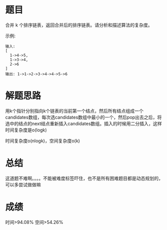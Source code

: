 # 题目
合并 k 个排序链表，返回合并后的排序链表。请分析和描述算法的复杂度。

示例:

    输入:
    [
      1->4->5,
      1->3->4,
      2->6
    ]
    输出: 1->1->2->3->4->4->5->6

# 解题思路
用k个指针分别指向k个链表的当前第一个结点，然后所有结点组成一个candidates数组，每次选candidates数组中最小的一个，然后pop出去之后，将选中的结点的next结点重新插入candidates数组。插入的时候用二分插入，这样时间复杂度是o(logk)

时间复杂度o(nlogk)，空间复杂度o(k)

# 总结
这道题不难啊。。。。不能被难度标签吓住，也不是所有困难题目都是动态规划的，可以多尝试做做嘛
# 成绩
时间>94.08%
空间>54.26%
